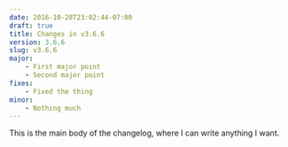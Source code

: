 ```yaml
---
date: 2016-10-28T23:02:44-07:00
draft: true
title: Changes in v3.6.6
version: 3.6.6
slug: v3.6.6
major:
    - First major point
    - Second major point
fixes: 
    - Fixed the thing
minor:
    - Nothing much
---
```


This is the main body of the changelog, where I can write anything I want.
